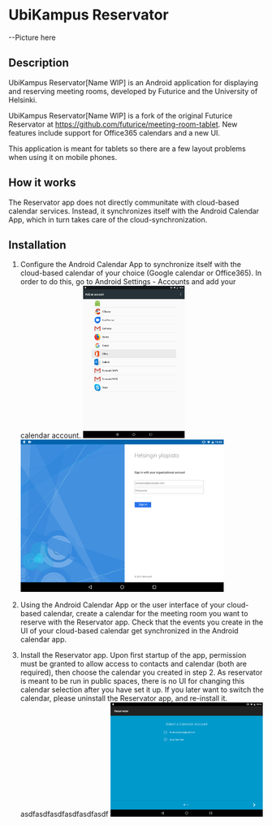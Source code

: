UbiKampus Reservator
==========

--Picture here

Description
-----------
UbiKampus Reservator[Name WIP] is an Android application for displaying and reserving meeting rooms, developed by Futurice and the University of Helsinki. 

UbiKampus Reservator[Name WIP] is a fork of the original Futurice Reservator at https://github.com/futurice/meeting-room-tablet. New features include support for Office365 calendars and a new UI. 

This application is meant for tablets so there are a few layout problems when using it on mobile phones.

How it works
-----------
The Reservator app does not directly communitate with cloud-based calendar services. Instead, it synchronizes itself with the Android Calendar App, which in turn takes care of the cloud-synchronization.

Installation
-----------

1. Configure the Android Calendar App to synchronize itself with the cloud-based calendar of your choice (Google calendar or Office365). In order to do this, go to Android Settings - Accounts and add your calendar account.
<img src="images/selectOffice365.png" width="200" height="300"> <img src="images/SignInYliopisto.png" width="400">

2. Using the Android Calendar App or the user interface of your cloud-based calendar, create a calendar for the meeting room you want to reserve with the Reservator app. Check that the events you create in the UI of your cloud-based calendar get synchronized in the Android calendar app.

3. Install the Reservator app. Upon first startup of the app, permission must be granted to allow access to contacts and calendar (both are required), then choose the calendar you created in step 2. As reservator is meant to be run in public spaces, there is no UI for changing this calendar selection after you have set it up. If you later want to switch the calendar, please uninstall the Reservator app, and re-install it. asdfasdfasdfasdfasdfasdf <img src="images/SelectCalendarAccount.png" width="300">
